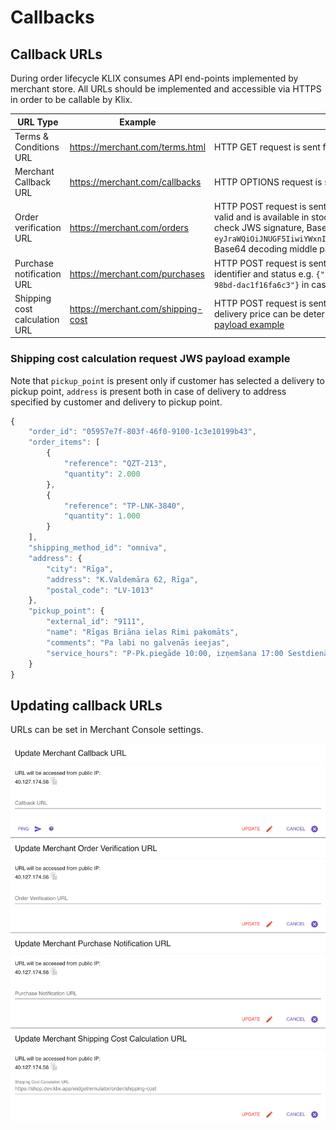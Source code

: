 # Callbacks

## Callback URLs

During order lifecycle KLIX consumes API end-points implemented by merchant store. All URLs should be implemented and accessible via HTTPS in order to be callable by Klix.

| URL Type                      | Example                            | Description
|-------------------------------|------------------------------------|---------------------------------------------------------------------------------------------------------------------------------------------------------------------------------------------------------------------------------------------------------------------------------------------------------------------------------------------------------------------------------------|
| Terms & Conditions URL        | https://merchant.com/terms.html    | HTTP GET request is sent from user device (browser or mobile) to check merchant legally binding agreement text.    |
| Merchant Callback URL         | https://merchant.com/callbacks     | HTTP OPTIONS request is sent from Klix backend to check if HTTP connection can be established. This end-point should return HTTP status 200.|
| Order verification URL        | https://merchant.com/orders        | HTTP POST request is sent from Klix backend to this end-point whenever a customer submits an order in the checkout form. Merchant store should validate order data (check if selected product/service price is valid and is available in stock etc.) and either approve or reject an order. Note that Klix does not send full order information in notification request body. Only order identifier is sent as a JWS payload. You should check JWS signature, Base64 decode request payload to extract order identifier and use Klix API to retrieve order data by order identifier. Example JWS sent as a notification body: `eyJraWQiOiJNUGF5IiwiYWxnIjoiUlMyNTYifQ.eyJvcmRlcklkIjoiMWE2YTUzNjgtZTc5OS00OTY3LWI3NDItNjdhZGMxNmFlYzhhIn0.OZQU_2nPKUWl93U8YJJ9GjzZlLmmKS7ffuVu1WSZ5Y4JSU65LJxYs3kj0a460abXsBLkkVGX1Hi89fxNJ8CMsQ`. Base64 decoding middle part of this JWS token will lead to following JSON document `{"orderId":"1a6a5368-e799-4967-b742-67adc16aec8a"}`.
| Purchase notification URL     | https://merchant.com/purchases     | HTTP POST request is sent from Klix backend to confirm that payment has either been collected successfully on behalf of the merchant or either payment has been cancelled. JWS payload contains both order identifier and status e.g. `{"status":"PAYMENT_APPROVED","orderId":"dfe50808-1771-4015-98bd-dac1f16fa6c3"}` in case of successful payment or `{"status":"PAYMENT_REJECTED","orderId":"dfe50808-1771-4015-98bd-dac1f16fa6c3"}` in case of failed or cancelled payment. |
| Shipping cost calculation URL | https://merchant.com/shipping-cost | HTTP POST request is sent from Klix backend in order to calculate shipping costs for certain order. Note that this end-point should be implemented only in case merchant supports dynamic pricing delivery i.e. delivery price can be determined only after KLIX client has entered delivery address. Otherwise different delivery option cost can be passed as Klix [Widget](../widget/) parameter. See [Shipping cost calculation request JWS payload example](#shipping-cost-calculation-request-jws-payload-example)|

### Shipping cost calculation request JWS payload example

Note that `pickup_point` is present only if customer has selected a delivery to pickup point, `address` is present both in case of delivery to address specified by customer and delivery to pickup point.

``` javascript
{  
    "order_id": "05957e7f-803f-46f0-9100-1c3e10199b43",
    "order_items": [
        {
            "reference": "QZT-213",
            "quantity": 2.000
        },
        {
            "reference": "TP-LNK-3840",
            "quantity": 1.000
        }
    ],
    "shipping_method_id": "omniva",
    "address": {
        "city": "Rīga",
        "address": "K.Valdemāra 62, Rīga",
        "postal_code": "LV-1013"
    },
    "pickup_point": {
        "external_id": "9111",
        "name": "Rīgas Briāna ielas Rimi pakomāts",
        "comments": "Pa labi no galvenās ieejas",
        "service_hours": "P-Pk.piegāde 10:00, izņemšana 17:00 Sestdienās piegāde 14:00,izņemšana 14:00"
    }
}
```

## Updating callback URLs

URLs can be set in Merchant Console settings.

![alt_text](images/callback_urls.png "Callback URLs configuration in Merchant Console")
